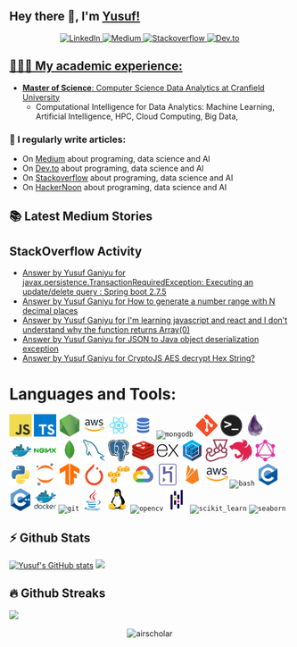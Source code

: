 ## Hey there 👋, I'm [Yusuf!](https://github.com/airscholar/)

<center>
<a href="https://www.linkedin.com/in/yusuf-ganiyu-b90140107/?locale=en_US" target="_blank">
    <img src="https://img.shields.io/badge/linkedin-%230077B5.svg?&style=for-the-badge&logo=linkedin&logoColor=white&color=071A2C" alt="LinkedIn"/>
  </a>
 <a href="https://medium.com/@yusuf.ganiyu" target="_blank">
    <img src="https://img.shields.io/badge/medium-%2312100E.svg?&style=for-the-badge&logo=medium&logoColor=white&color=071A2C" alt="Medium"/>
  </a>
  <a href="https://stackoverflow.com/users/6070546/yusuf-ganiyu" target="_blank">
    <img src="https://img.shields.io/badge/stackoverflow-%2312100E.svg?&style=for-the-badge&logo=stackoverflow&logoColor=white&color=071A2C" alt="Stackoverflow"/>
  </a>
  <a href="https://dev.to/airscholar" target="_blank">
    <img src="https://img.shields.io/badge/dev.to-%2312100E.svg?&style=for-the-badge&logo=dev.to&logoColor=white&color=071A2C" alt="Dev.to"/>
</center>

## 👨🏻‍🎓 My academic experience:
  - **Master of Science**: Computer Science Data Analytics at [Cranfield University](https://www.cranfield.ac.uk/courses/taught/computational-intelligence-for-data-analytics)
    - Computational Intelligence for Data Analytics: Machine Learning, Artificial Intelligence, HPC, Cloud Computing, Big Data, 

### 📝 I regularly write articles:
  - On [Medium](https://medium.com/@yusuf.ganiyu) about programing, data science and AI
  - On [Dev.to](https://dev.to/airscholar) about programing, data science and AI
  - On [Stackoverflow](https://stackoverflow.com/users/6070546/yusuf-ganiyu) about programing, data science and AI
  - On [HackerNoon](https://hackernoon.com/u/airscholar) about programing, data science and AI


## 📚 Latest Medium Stories
<!-- MEDIUM-STORY-LIST:START -->
<!-- MEDIUM-STORY-LIST:END -->

## StackOverflow Activity
<!-- STACKOVERFLOW:START -->
- [Answer by Yusuf Ganiyu for javax.persistence.TransactionRequiredException: Executing an update/delete query : Spring boot 2.7.5](https://stackoverflow.com/questions/77001805/javax-persistence-transactionrequiredexception-executing-an-update-delete-query/77001891#77001891)
- [Answer by Yusuf Ganiyu for How to generate a number range with N decimal places](https://stackoverflow.com/questions/76826678/how-to-generate-a-number-range-with-n-decimal-places/76826964#76826964)
- [Answer by Yusuf Ganiyu for I&#39;m learning javascript and react and I don&#39;t understand why the function returns Array&lpar;0&rpar;](https://stackoverflow.com/questions/76810634/im-learning-javascript-and-react-and-i-dont-understand-why-the-function-return/76810710#76810710)
- [Answer by Yusuf Ganiyu for JSON to Java object deserialization exception](https://stackoverflow.com/questions/76810528/json-to-java-object-deserialization-exception/76810644#76810644)
- [Answer by Yusuf Ganiyu for CryptoJS AES decrypt Hex String?](https://stackoverflow.com/questions/72233526/cryptojs-aes-decrypt-hex-string/76810559#76810559)
<!-- STACKOVERFLOW:END -->


# Languages and Tools:
<code><img height="40" src="https://raw.githubusercontent.com/github/explore/80688e429a7d4ef2fca1e82350fe8e3517d3494d/topics/javascript/javascript.png" alt="javascript"></code>
<code><img height="40" src="https://raw.githubusercontent.com/github/explore/80688e429a7d4ef2fca1e82350fe8e3517d3494d/topics/typescript/typescript.png" alt="typescript"></code>
<code><img height="40" src="https://raw.githubusercontent.com/github/explore/80688e429a7d4ef2fca1e82350fe8e3517d3494d/topics/nodejs/nodejs.png" alt="nodejs"></code>
<code><img height="40" src="https://raw.githubusercontent.com/github/explore/80688e429a7d4ef2fca1e82350fe8e3517d3494d/topics/aws/aws.png" alt="aws"></code>
<code><img height="40" src="https://raw.githubusercontent.com/github/explore/80688e429a7d4ef2fca1e82350fe8e3517d3494d/topics/react/react.png" alt="react"></code>
<code><img height="40" src="https://raw.githubusercontent.com/github/explore/80688e429a7d4ef2fca1e82350fe8e3517d3494d/topics/sql/sql.png" alt="sql"></code>
<code><img height="40" src="https://encrypted-tbn0.gstatic.com/images?q=tbn%3AANd9GcSTTzPAw-55ssm1Im594xYZ9eRQu2JylrkYLg&usqp=CAU" alt="mongodb"></code>
<code><img height="40" src="https://raw.githubusercontent.com/devicons/devicon/master/icons/git/git-original.svg" alt="git"></code>
<code><img height="40" src="https://raw.githubusercontent.com/github/explore/80688e429a7d4ef2fca1e82350fe8e3517d3494d/topics/terminal/terminal.png" alt="terminal"></code>
<code><img height="40" src="https://raw.githubusercontent.com/devicons/devicon/master/icons/elixir/elixir-original.svg" alt="elixir"></code>
<code><img height="40" src="https://raw.githubusercontent.com/devicons/devicon/master/icons/docker/docker-original.svg" alt="docker"></code>
<code><img height="40" src="https://raw.githubusercontent.com/devicons/devicon/master/icons/nginx/nginx-original.svg" alt="nginx"></code>
<code><img height="40" src="https://raw.githubusercontent.com/devicons/devicon/master/icons/mongodb/mongodb-original.svg" alt="mongodb"></code>
<code><img height="40" src="https://raw.githubusercontent.com/devicons/devicon/master/icons/mysql/mysql-original.svg" alt="mysql"></code>
<code><img height="40" src="https://raw.githubusercontent.com/devicons/devicon/master/icons/postgresql/postgresql-original.svg" alt="postgresql"></code>
<code><img height="40" src="https://raw.githubusercontent.com/devicons/devicon/master/icons/redis/redis-original.svg" alt="redis"></code>
<code><img height="40" src="https://raw.githubusercontent.com/devicons/devicon/master/icons/express/express-original.svg" alt="express"></code>
<code><img height="40" src="https://raw.githubusercontent.com/devicons/devicon/master/icons/sequelize/sequelize-original.svg" alt="sequelize"></code>
<code><img height="40" src="https://raw.githubusercontent.com/devicons/devicon/master/icons/jest/jest-plain.svg" alt="jest"></code>
<code><img height="40" src="https://raw.githubusercontent.com/devicons/devicon/master/icons/nestjs/nestjs-plain.svg" alt="nestjs"></code>
<code><img height="40" src="https://raw.githubusercontent.com/devicons/devicon/master/icons/graphql/graphql-plain.svg" alt="graphql"></code>
<code><img height="40" src="https://raw.githubusercontent.com/devicons/devicon/master/icons/python/python-original.svg" alt="python"></code>
<code><img height="40" src="https://raw.githubusercontent.com/devicons/devicon/master/icons/jupyter/jupyter-original.svg" alt="jupyter"></code>
<code><img height="40" src="https://raw.githubusercontent.com/devicons/devicon/master/icons/tensorflow/tensorflow-original.svg" alt="tensorflow"></code>
<code><img height="40" src="https://raw.githubusercontent.com/devicons/devicon/master/icons/pytorch/pytorch-original.svg" alt="pytorch"></code>
<code><img height="40" src="https://raw.githubusercontent.com/devicons/devicon/master/icons/amazonwebservices/amazonwebservices-original.svg" alt="aws"></code>
<code><img height="40" src="https://raw.githubusercontent.com/devicons/devicon/master/icons/googlecloud/googlecloud-original.svg" alt="gcp"></code>
<code><img height="40" src="https://raw.githubusercontent.com/devicons/devicon/master/icons/heroku/heroku-original.svg" alt="heroku"></code>
<code><img height="40" src="https://raw.githubusercontent.com/devicons/devicon/master/icons/firebase/firebase-plain.svg" alt="firebase"></code>
<code><img height="40" src="https://raw.githubusercontent.com/devicons/devicon/master/icons/amazonwebservices/amazonwebservices-original-wordmark.svg" alt="aws"></code>
<code><img height="40" src="https://www.vectorlogo.zone/logos/gnu_bash/gnu_bash-icon.svg" alt="bash"></code>
<code><img height="40" src="https://raw.githubusercontent.com/devicons/devicon/master/icons/c/c-original.svg" alt="c"></code>
<code><img height="40" src="https://raw.githubusercontent.com/devicons/devicon/master/icons/cplusplus/cplusplus-original.svg" alt="cplusplus"></code>
<code><img height="40" src="https://raw.githubusercontent.com/devicons/devicon/master/icons/docker/docker-original-wordmark.svg" alt="docker"></code>
<code><img height="40" src="https://www.vectorlogo.zone/logos/git-scm/git-scm-icon.svg" alt="git"></code>
<code><img height="40" src="https://raw.githubusercontent.com/devicons/devicon/master/icons/java/java-original.svg" alt="java"></code>
<code><img height="40" src="https://raw.githubusercontent.com/devicons/devicon/master/icons/linux/linux-original.svg" alt="linux"></code>
<code><img height="40" src="https://www.vectorlogo.zone/logos/opencv/opencv-icon.svg" alt="opencv"></code>
<code><img height="40" src="https://raw.githubusercontent.com/devicons/devicon/2ae2a900d2f041da66e950e4d48052658d850630/icons/pandas/pandas-original.svg" alt="pandas"></code>
<code><img height="40" src="https://upload.wikimedia.org/wikipedia/commons/0/05/Scikit_learn_logo_small.svg" alt="scikit_learn"></code>
<code><img height="40" src="https://seaborn.pydata.org/_images/logo-mark-lightbg.svg" alt="seaborn"></code>

## ⚡ Github Stats
[![Yusuf's GitHub stats](https://github-readme-stats.vercel.app/api?username=airscholar)](https://github.com/airscholar/github-readme-stats)
<img height="180em" src="https://github-readme-stats.vercel.app/api/top-langs/?username=airscholar&show_icons=true&hide_border=true&layout=compact&hide_progress=true&langs_count=10"/>

## 🔥 Github Streaks</b></summary>
<img height="180em" src="https://github-readme-streak-stats.herokuapp.com/?user=airscholar&hide_border=true" />

<p align="center"><img src="https://komarev.com/ghpvc/?username=airscholar&label=Profile%20views&color=0e75b6&style=flat" alt="airscholar" /></p>